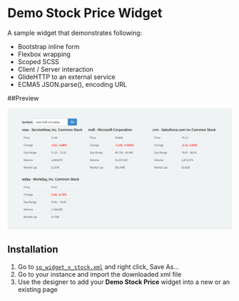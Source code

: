# Demo Stock Price Widget
A sample widget that demonstrates following:

- Bootstrap inline form
- Flexbox wrapping
- Scoped SCSS
- Client / Server interaction
- GlideHTTP to an external service
- ECMA5 JSON.parse(), encoding URL

##Preview

![Demo Stock Price](images/preview.png "Demo Stock Price")

## Installation

1. Go to [`sp_widget_x_stock.xml`](src/sp_widget_x_stock.xml?raw=true) and right click, Save As...
2. Go to your instance and import the downloaded xml file
3. Use the designer to add your __Demo Stock Price__ widget into a new or an existing page
